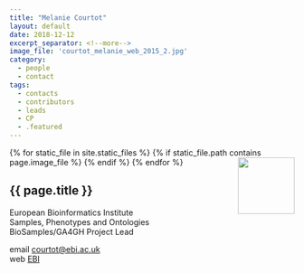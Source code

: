 ```yaml
---
title: "Melanie Courtot"
layout: default
date: 2018-12-12
excerpt_separator: <!--more-->
image_file: 'courtot_melanie_web_2015_2.jpg'
category:
  - people
  - contact
tags:
  - contacts
  - contributors
  - leads
  - CP
  - .featured
---
```


{% for static_file in site.static_files %}
  {% if static_file.path contains page.image_file %}
<img style="float: right; width: 100px;" src="{{ static_file.path | relative_url}}" />
  {% endif %}
{% endfor %}

## {{ page.title }}

European Bioinformatics Institute  
Samples, Phenotypes and Ontologies  
BioSamples/GA4GH Project Lead   

<!--more-->

email [courtot@ebi.ac.uk](mailto:courtot@ebi.ac.uk)  
web [EBI](https://www.ebi.ac.uk/about/people/melanie-courtot)  
